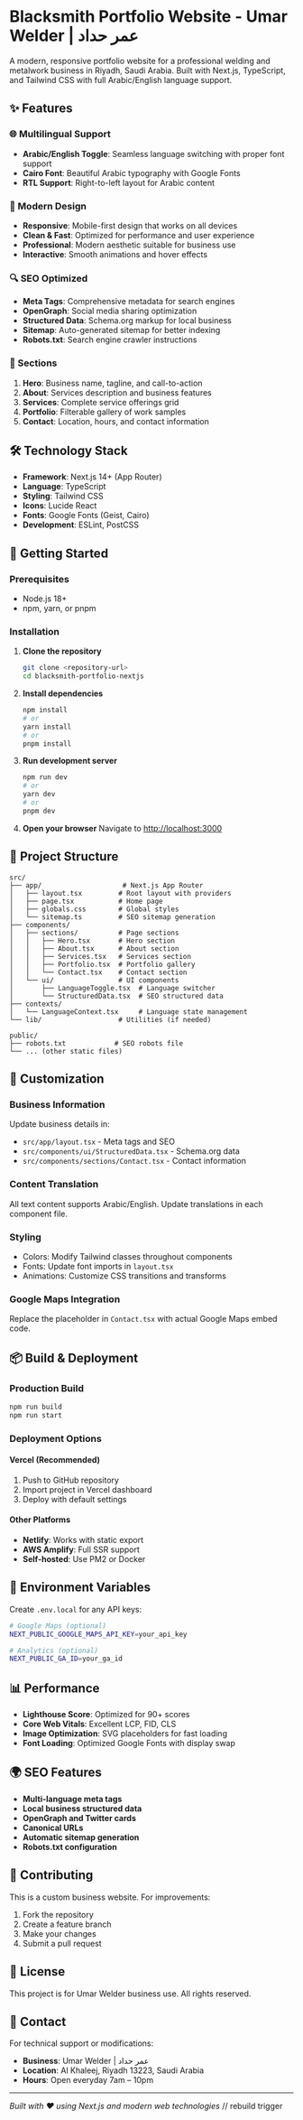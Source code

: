 # Blacksmith Portfolio Website - Umar Welder | عمر حداد

A modern, responsive portfolio website for a professional welding and metalwork business in Riyadh, Saudi Arabia. Built with Next.js, TypeScript, and Tailwind CSS with full Arabic/English language support.

## ✨ Features

### 🌐 Multilingual Support
- **Arabic/English Toggle**: Seamless language switching with proper font support
- **Cairo Font**: Beautiful Arabic typography with Google Fonts
- **RTL Support**: Right-to-left layout for Arabic content

### 🎨 Modern Design
- **Responsive**: Mobile-first design that works on all devices
- **Clean & Fast**: Optimized for performance and user experience
- **Professional**: Modern aesthetic suitable for business use
- **Interactive**: Smooth animations and hover effects

### 🔍 SEO Optimized
- **Meta Tags**: Comprehensive metadata for search engines
- **OpenGraph**: Social media sharing optimization
- **Structured Data**: Schema.org markup for local business
- **Sitemap**: Auto-generated sitemap for better indexing
- **Robots.txt**: Search engine crawler instructions

### 📱 Sections
1. **Hero**: Business name, tagline, and call-to-action
2. **About**: Services description and business features
3. **Services**: Complete service offerings grid
4. **Portfolio**: Filterable gallery of work samples
5. **Contact**: Location, hours, and contact information

## 🛠️ Technology Stack

- **Framework**: Next.js 14+ (App Router)
- **Language**: TypeScript
- **Styling**: Tailwind CSS
- **Icons**: Lucide React
- **Fonts**: Google Fonts (Geist, Cairo)
- **Development**: ESLint, PostCSS

## 🚀 Getting Started

### Prerequisites
- Node.js 18+ 
- npm, yarn, or pnpm

### Installation

1. **Clone the repository**
   ```bash
   git clone <repository-url>
   cd blacksmith-portfolio-nextjs
   ```

2. **Install dependencies**
   ```bash
   npm install
   # or
   yarn install
   # or
   pnpm install
   ```

3. **Run development server**
   ```bash
   npm run dev
   # or
   yarn dev
   # or
   pnpm dev
   ```

4. **Open your browser**
   Navigate to [http://localhost:3000](http://localhost:3000)

## 📁 Project Structure

```
src/
├── app/                    # Next.js App Router
│   ├── layout.tsx         # Root layout with providers
│   ├── page.tsx           # Home page
│   ├── globals.css        # Global styles
│   └── sitemap.ts         # SEO sitemap generation
├── components/
│   ├── sections/          # Page sections
│   │   ├── Hero.tsx       # Hero section
│   │   ├── About.tsx      # About section
│   │   ├── Services.tsx   # Services section
│   │   ├── Portfolio.tsx  # Portfolio gallery
│   │   └── Contact.tsx    # Contact section
│   └── ui/                # UI components
│       ├── LanguageToggle.tsx  # Language switcher
│       └── StructuredData.tsx  # SEO structured data
├── contexts/
│   └── LanguageContext.tsx     # Language state management
└── lib/                   # Utilities (if needed)

public/
├── robots.txt            # SEO robots file
└── ... (other static files)
```

## 🎯 Customization

### Business Information
Update business details in:
- `src/app/layout.tsx` - Meta tags and SEO
- `src/components/ui/StructuredData.tsx` - Schema.org data
- `src/components/sections/Contact.tsx` - Contact information

### Content Translation
All text content supports Arabic/English. Update translations in each component file.

### Styling
- Colors: Modify Tailwind classes throughout components
- Fonts: Update font imports in `layout.tsx`
- Animations: Customize CSS transitions and transforms

### Google Maps Integration
Replace the placeholder in `Contact.tsx` with actual Google Maps embed code.

## 📦 Build & Deployment

### Production Build
```bash
npm run build
npm run start
```

### Deployment Options

#### Vercel (Recommended)
1. Push to GitHub repository
2. Import project in Vercel dashboard
3. Deploy with default settings

#### Other Platforms
- **Netlify**: Works with static export
- **AWS Amplify**: Full SSR support
- **Self-hosted**: Use PM2 or Docker

## 🔧 Environment Variables

Create `.env.local` for any API keys:
```bash
# Google Maps (optional)
NEXT_PUBLIC_GOOGLE_MAPS_API_KEY=your_api_key

# Analytics (optional)
NEXT_PUBLIC_GA_ID=your_ga_id
```

## 📊 Performance

- **Lighthouse Score**: Optimized for 90+ scores
- **Core Web Vitals**: Excellent LCP, FID, CLS
- **Image Optimization**: SVG placeholders for fast loading
- **Font Loading**: Optimized Google Fonts with display swap

## 🌍 SEO Features

- **Multi-language meta tags**
- **Local business structured data**
- **OpenGraph and Twitter cards**
- **Canonical URLs**
- **Automatic sitemap generation**
- **Robots.txt configuration**

## 🤝 Contributing

This is a custom business website. For improvements:
1. Fork the repository
2. Create a feature branch
3. Make your changes
4. Submit a pull request

## 📄 License

This project is for Umar Welder business use. All rights reserved.

## 🔗 Contact

For technical support or modifications:
- **Business**: Umar Welder | عمر حداد
- **Location**: Al Khaleej, Riyadh 13223, Saudi Arabia
- **Hours**: Open everyday 7am – 10pm

---

*Built with ❤️ using Next.js and modern web technologies*
/ /   r e b u i l d   t r i g g e r  
 